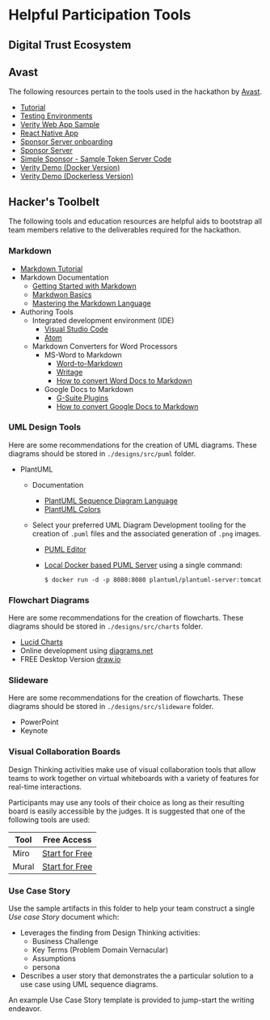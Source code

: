 # Helpful Participation Tools

## Digital Trust Ecosystem

## Avast
The following resources pertain to the tools used in the hackathon by [Avast](https://avast.com).

* [Tutorial](https://gitlab.com/evernym/verity/verity-sdk/-/blob/main/docs/getting-started/getting-started.md#example-application-interactions)
* [Testing Environments](https://gitlab.com/evernym/verity/verity-sdk/-/blob/main/docs/Environments.md)
* [Verity Web App Sample](https://gitlab.com/evernym/verity/verity-sdk/-/tree/main/samples/rest-api/web-app)
* [React Native App](https://gitlab.com/evernym/mobile/mobile-sdk/-/package_files/26633365/download)
* [Sponsor Server onboarding](https://gitlab.com/evernym/mobile/mobile-sdk/-/blob/main/docs/3.Initialization.md#sponsor-ie-you-onboarding-with-evernyms-cloud-service)
* [Sponsor Server](https://gitlab.com/evernym/mobile/mobile-sdk/-/blob/main/docs/3.Initialization.md#sponsor-server)
* [Simple Sponsor - Sample Token Server Code](https://gitlab.com/evernym/mobile/mobile-sdk/-/tree/main/examples/simple-sponsor)
* [Verity Demo (Docker Version)](https://github.com/nbzeman/verity-demo)
* [Verity Demo (Dockerless Version)](https://github.com/nbzeman/verity-demo/tree/non-docker)


## Hacker's Toolbelt
The following tools and education resources are helpful aids to bootstrap all team members relative to the deliverables required for the hackathon. 

### Markdown

* [Markdown Tutorial](https://www.markdowntutorial.com/)
* Markdown Documentation
    * [Getting Started with Markdown](https://www.markdownguide.org/getting-started/)
    * [Markdwon Basics](https://www.markdownguide.org/basic-syntax/)
    * [Mastering the Markdown Language](https://guides.github.com/features/mastering-markdown/)
* Authoring Tools
    * Integrated development environment (IDE)
        * [Visual Studio Code](https://code.visualstudio.com/)
        * [Atom](https://atom.io)
    * Markdown Converters for Word Processors
        * MS-Word to Markdown
            * [Word-to-Markdown](https://word2md.com/)
            * [Writage](https://www.writage.com/)
            * [How to convert Word Docs to Markdown](https://medium.com/@ravinduk369/convert-a-ms-word-document-to-markdown-e0e99c41cfab)
        * Google Docs to Markdown
            * [G-Suite Plugins](https://gsuite.google.com/marketplace/app/docs_to_markdown/700168918607)
            * [How to convert Google Docs to Markdown](https://unslush.substack.com/p/how-to-convert-a-google-doc-to-markdown)

### UML Design Tools
Here are some recommendations for the creation of UML diagrams. These diagrams should be stored in `./designs/src/puml` folder.

* PlantUML
    * Documentation
        * [PlantUML Sequence Diagram Language](https://plantuml.com/sequence-diagram)
        * [PlantUML Colors](https://plantuml.com/color)
    * Select your preferred UML Diagram Development tooling for the creation of ```.puml``` files and the associated generation of ```.png``` images.

      * [PUML Editor](https://www.planttext.com/)
      * [Local Docker based PUML Server](https://hub.docker.com/r/plantuml/plantuml-server) using a single command:

          ```
          $ docker run -d -p 8080:8080 plantuml/plantuml-server:tomcat
          ```
    
### Flowchart Diagrams
Here are some recommendations for the creation of flowcharts. These diagrams should be stored in `./designs/src/charts` folder.

* [Lucid Charts](https://lucid.app/documents#/dashboard)
* Online development using [diagrams.net](https://www.diagrams.net)
* FREE Desktop Version [draw.io](https://github.com/jgraph/drawio-desktop/releases/tag/v14.4.3)

### Slideware
Here are some recommendations for the creation of flowcharts. These diagrams should be stored in `./designs/src/slideware` folder.

* PowerPoint
* Keynote

### Visual Collaboration Boards
Design Thinking activities make use of visual collaboration tools that allow teams to work together on virtual whiteboards with a variety of   features for real-time interactions. 

Participants may use any tools of their choice as long as their resulting board is easily accessible by the judges. It is suggested that one of the following tools are used:

| Tool | Free Access | 
| --- | --- | 
| Miro | [Start for Free](https://miro.com/pricing/) |
| Mural | [Start for Free](https://www.mural.co/pricing) |

### Use Case Story
Use the sample artifacts in this folder to help your team construct a single *Use case Story* document which:

* Leverages the finding from Design Thinking activities:
    * Business Challenge
    * Key Terms (Problem Domain Vernacular)
    * Assumptions
    * persona
* Describes a user story that demonstrates the a particular solution to a use case using UML sequence diagrams.

An example Use Case Story template is provided to jump-start the writing endeavor. 




